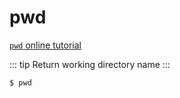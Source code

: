 pwd
===

[`pwd` online tutorial](https://arthas.aliyun.com/doc/arthas-tutorials.html?language=en&id=command-pwd)

::: tip
Return working directory name
:::

```bash
$ pwd
```